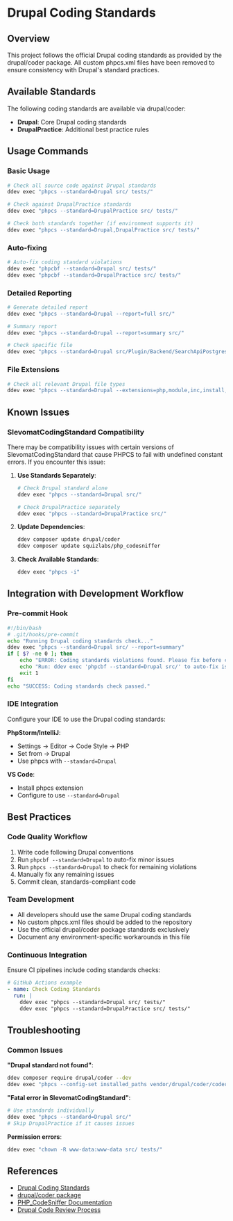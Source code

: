 # Drupal Coding Standards

## Overview

This project follows the official Drupal coding standards as provided by the drupal/coder package. All custom phpcs.xml files have been removed to ensure consistency with Drupal's standard practices.

## Available Standards

The following coding standards are available via drupal/coder:

- **Drupal**: Core Drupal coding standards
- **DrupalPractice**: Additional best practice rules

## Usage Commands

### Basic Usage
```bash
# Check all source code against Drupal standards
ddev exec "phpcs --standard=Drupal src/ tests/"

# Check against DrupalPractice standards
ddev exec "phpcs --standard=DrupalPractice src/ tests/"

# Check both standards together (if environment supports it)
ddev exec "phpcs --standard=Drupal,DrupalPractice src/ tests/"
```

### Auto-fixing
```bash
# Auto-fix coding standard violations
ddev exec "phpcbf --standard=Drupal src/ tests/"
ddev exec "phpcbf --standard=DrupalPractice src/ tests/"
```

### Detailed Reporting
```bash
# Generate detailed report
ddev exec "phpcs --standard=Drupal --report=full src/"

# Summary report
ddev exec "phpcs --standard=Drupal --report=summary src/"

# Check specific file
ddev exec "phpcs --standard=Drupal src/Plugin/Backend/SearchApiPostgresqlBackend.php"
```

### File Extensions
```bash
# Check all relevant Drupal file types
ddev exec "phpcs --standard=Drupal --extensions=php,module,inc,install,test,profile,theme src/"
```

## Known Issues

### SlevomatCodingStandard Compatibility
There may be compatibility issues with certain versions of SlevomatCodingStandard that cause PHPCS to fail with undefined constant errors. If you encounter this issue:

1. **Use Standards Separately**:
   ```bash
   # Check Drupal standard alone
   ddev exec "phpcs --standard=Drupal src/"

   # Check DrupalPractice separately
   ddev exec "phpcs --standard=DrupalPractice src/"
   ```

2. **Update Dependencies**:
   ```bash
   ddev composer update drupal/coder
   ddev composer update squizlabs/php_codesniffer
   ```

3. **Check Available Standards**:
   ```bash
   ddev exec "phpcs -i"
   ```

## Integration with Development Workflow

### Pre-commit Hook
```bash
#!/bin/bash
# .git/hooks/pre-commit
echo "Running Drupal coding standards check..."
ddev exec "phpcs --standard=Drupal src/ --report=summary"
if [ $? -ne 0 ]; then
    echo "ERROR: Coding standards violations found. Please fix before committing."
    echo "Run: ddev exec 'phpcbf --standard=Drupal src/' to auto-fix issues."
    exit 1
fi
echo "SUCCESS: Coding standards check passed."
```

### IDE Integration
Configure your IDE to use the Drupal coding standards:

**PhpStorm/IntelliJ**:
- Settings → Editor → Code Style → PHP
- Set from → Drupal
- Use phpcs with `--standard=Drupal`

**VS Code**:
- Install phpcs extension
- Configure to use `--standard=Drupal`

## Best Practices

### Code Quality Workflow
1. Write code following Drupal conventions
2. Run `phpcbf --standard=Drupal` to auto-fix minor issues
3. Run `phpcs --standard=Drupal` to check for remaining violations
4. Manually fix any remaining issues
5. Commit clean, standards-compliant code

### Team Development
- All developers should use the same Drupal coding standards
- No custom phpcs.xml files should be added to the repository
- Use the official drupal/coder package standards exclusively
- Document any environment-specific workarounds in this file

### Continuous Integration
Ensure CI pipelines include coding standards checks:

```yaml
# GitHub Actions example
- name: Check Coding Standards
  run: |
    ddev exec "phpcs --standard=Drupal src/ tests/"
    ddev exec "phpcs --standard=DrupalPractice src/ tests/"
```

## Troubleshooting

### Common Issues

**"Drupal standard not found"**:
```bash
ddev composer require drupal/coder --dev
ddev exec "phpcs --config-set installed_paths vendor/drupal/coder/coder_sniffer"
```

**"Fatal error in SlevomatCodingStandard"**:
```bash
# Use standards individually
ddev exec "phpcs --standard=Drupal src/"
# Skip DrupalPractice if it causes issues
```

**Permission errors**:
```bash
ddev exec "chown -R www-data:www-data src/ tests/"
```

## References

- [Drupal Coding Standards](https://www.drupal.org/docs/develop/standards)
- [drupal/coder package](https://www.drupal.org/project/coder)
- [PHP_CodeSniffer Documentation](https://github.com/squizlabs/PHP_CodeSniffer/wiki)
- [Drupal Code Review Process](https://www.drupal.org/docs/develop/git/using-git-to-contribute-to-drupal/code-review-process-and-workflow)